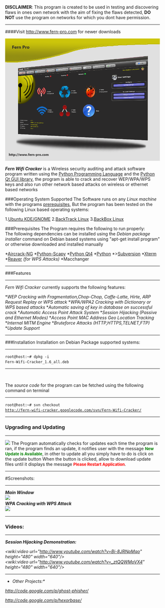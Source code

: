 <b>DISCLAIMER</b>: This program is created to be used in testing and discovering flaws in ones own network with the aim of fixing the flaws detected, <b>DO NOT</b> use the program on networks for which you dont have permission.
<hr/>

####Visit <a href="http://www.fern-pro.com/">http://www.fern-pro.com</a> for newer downloads
<br>

<a href="http://www.fern-pro.com/"><img src="https://raw.githubusercontent.com/savio-code/savio-project-images/master/Fern/shadow_case.png"/></a>
<br>


<i><b>Fern Wifi Cracker</b></i> is a Wireless security auditing and attack software program written using the <a href="http://www.python.org/">Python Programming Language</a> and the <a href="http://www.riverbankcomputing.co.uk/software/pyqt/intro">Python Qt GUI library</a>, the program is able to crack and recover WEP/WPA/WPS keys and also run other network based attacks on wireless or ethernet based networks</p>

###Operating System Supported
The Software runs on any <i>Linux machine</i> with the programs <a href="#prerequisites">prerequisites</a>, But the program has been tested on the following Linux based operating systems:

1.<a href="http://www.ubuntu.com/">Ubuntu KDE/GNOME</a></li>
2.<a href="http://www.backtrack-linux.org/">BackTrack Linux</a></li>
3.<a href="http://www.backbox.org/">BackBox Linux</a></li>

###Prerequisites
The Program requires the following to run properly:<br>
The following dependencies can be installed using the <i>Debian package installer</i> command on Debian based systems using "apt-get install program" or otherwise downloaded
and installed manually

*<a href="http://www.aircrack-ng.org/">Aircrack-NG</a>
*<a href="http://www.secdev.org/projects/scapy/">Python-Scapy</a>
*<a href="http://www.riverbankcomputing.co.uk/software/pyqt/intro">Python Qt4</a>
*<a href="http://www.python.org/">Python</a>
*><a href="http://subversion.tigris.org/">Subversion</a>
*<a href="http://invisible-island.net/xterm/">Xterm</a>
*<a href="http://code.google.com/p/reaver-wps/">Reaver</a><i> (for WPS Attacks)</i>
*Macchanger

<hr>

###Features
<hr>
<i>Fern Wifi Cracker</i> currently supports the following features:

*<i>WEP Cracking with Fragmentation,Chop-Chop, Caffe-Latte, Hirte, ARP Request Replay or WPS attack</i>
*<i>WPA/WPA2 Cracking with Dictionary or WPS based attacks</i>
*<i>Automatic saving of key in database on successful crack</i>
*<i>Automatic Access Point Attack System</i>
*<i>Session Hijacking (Passive and Ethernet Modes)</i>
*<i>Access Point MAC Address Geo Location Tracking</i>
*<i>Internal MITM Engine</i>
*<i>Bruteforce Attacks (HTTP,HTTPS,TELNET,FTP)</i>
*<i>Update Support</i>

<hr>

###Installation
Installation on Debian Package supported systems:
<br><hr>
<code>root@host:~# dpkg -i Fern-Wifi-Cracker_1.6_all.deb</code>
<hr><br>

The <i>source code</i> for the program can be fetched using the following command on terminal
<br><hr>
<code>root@host:~# svn checkout http://fern-wifi-cracker.googlecode.com/svn/Fern-Wifi-Cracker/</code>
<hr>

<h3 id="updating">Upgrading and Updating</h3>
<hr>
<img src="http://savio-project-images.googlecode.com/files/update_button.png">
The Program automatically checks for updates each time the program is ran, if the program finds an update, it notifies
user with the message <b><font color="green" size="2pt">New Update is Available</font></b>,  in other to update all you simply have to do is click on the update button
When the button is clicked, allow to download update files until it displays the message <b><font color="red" size="2pt">Please Restart Application</font></b>.
<hr>

#Screenshots:</h3>
<hr>
<i><b>Main Window</b></i>
<br>

<img src="http://savio-project-images.googlecode.com/files/main_window.PNG">

<br>
<i><b>WPA Cracking with WPS Attack</b></i>
<br>

<img src="http://savio-project-images.googlecode.com/files/wps_image.PNG">

<hr>

<h3 id="Video">Videos:</h3>
<hr>
<i><b>Session Hijacking Demonstration:</b><i></i>

<wiki:video url="http://www.youtube.com/watch?v=Bi-8JRNpMqo" height="480" width="640"/>
<br>
<wiki:video url="http://www.youtube.com/watch?v=_ztQQWMoVX4" height="480" width="640"/>
<hr>

* Other Projects:*

http://code.google.com/p/ghost-phisher/

http://code.google.com/p/hexorbase/
